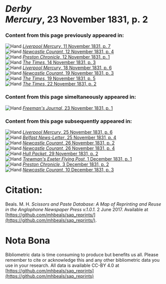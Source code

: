 # *Derby Mercury*, 23 November 1831, p. 2  
  
### Content from this page previously appeared in:  
![Hand](http://scissorsandpaste.net/wp-content/uploads/2017/06/smallhandpointer.png) [*Liverpool Mercury*, 11 November 1831, p. 7](https://mhbeals.github.io/sap_html/Liverpool-Mercury/Liverpool-Mercury-11-November-1831-p-7)  
![Hand](http://scissorsandpaste.net/wp-content/uploads/2017/06/smallhandpointer.png) [*Newcastle Courant*, 12 November 1831, p. 4](https://mhbeals.github.io/sap_html/Newcastle-Courant/Newcastle-Courant-12-November-1831-p-4)  
![Hand](http://scissorsandpaste.net/wp-content/uploads/2017/06/smallhandpointer.png) [*Preston Chronicle*, 12 November 1831, p. 1](https://mhbeals.github.io/sap_html/Preston-Chronicle/Preston-Chronicle-12-November-1831-p-1)  
![Hand](http://scissorsandpaste.net/wp-content/uploads/2017/06/smallhandpointer.png) [*The Times*, 14 November 1831, p. 3](https://mhbeals.github.io/sap_html/The-Times/The-Times-14-November-1831-p-3)  
![Hand](http://scissorsandpaste.net/wp-content/uploads/2017/06/smallhandpointer.png) [*Liverpool Mercury*, 18 November 1831, p. 6](https://mhbeals.github.io/sap_html/Liverpool-Mercury/Liverpool-Mercury-18-November-1831-p-6)  
![Hand](http://scissorsandpaste.net/wp-content/uploads/2017/06/smallhandpointer.png) [*Newcastle Courant*, 19 November 1831, p. 3](https://mhbeals.github.io/sap_html/Newcastle-Courant/Newcastle-Courant-19-November-1831-p-3)  
![Hand](http://scissorsandpaste.net/wp-content/uploads/2017/06/smallhandpointer.png) [*The Times*, 19 November 1831, p. 5](https://mhbeals.github.io/sap_html/The-Times/The-Times-19-November-1831-p-5)  
![Hand](http://scissorsandpaste.net/wp-content/uploads/2017/06/smallhandpointer.png) [*The Times*, 22 November 1831, p. 2](https://mhbeals.github.io/sap_html/The-Times/The-Times-22-November-1831-p-2)  
  
### Content from this page simeltaneously appeared in:  
![Hand](http://scissorsandpaste.net/wp-content/uploads/2017/06/smallhandpointer.png) [*Freeman's Journal*, 23 November 1831, p. 1](https://mhbeals.github.io/sap_html/Freeman's-Journal/Freeman's-Journal-23-November-1831-p-1)  
  
### Content from this page subsequently appeared in:  
![Hand](http://scissorsandpaste.net/wp-content/uploads/2017/06/smallhandpointer.png) [*Liverpool Mercury*, 25 November 1831, p. 6](https://mhbeals.github.io/sap_html/Liverpool-Mercury/Liverpool-Mercury-25-November-1831-p-6)  
![Hand](http://scissorsandpaste.net/wp-content/uploads/2017/06/smallhandpointer.png) [*Belfast News-Letter*, 25 November 1831, p. 4](https://mhbeals.github.io/sap_html/Belfast-News-Letter/Belfast-News-Letter-25-November-1831-p-4)  
![Hand](http://scissorsandpaste.net/wp-content/uploads/2017/06/smallhandpointer.png) [*Newcastle Courant*, 26 November 1831, p. 2](https://mhbeals.github.io/sap_html/Newcastle-Courant/Newcastle-Courant-26-November-1831-p-2)  
![Hand](http://scissorsandpaste.net/wp-content/uploads/2017/06/smallhandpointer.png) [*Newcastle Courant*, 26 November 1831, p. 4](https://mhbeals.github.io/sap_html/Newcastle-Courant/Newcastle-Courant-26-November-1831-p-4)  
![Hand](http://scissorsandpaste.net/wp-content/uploads/2017/06/smallhandpointer.png) [*Hull Packet*, 29 November 1831, p. 2](https://mhbeals.github.io/sap_html/Hull-Packet/Hull-Packet-29-November-1831-p-2)  
![Hand](http://scissorsandpaste.net/wp-content/uploads/2017/06/smallhandpointer.png) [*Trewman's Exeter Flying Post*, 1 December 1831, p. 1](https://mhbeals.github.io/sap_html/Trewman's-Exeter-Flying-Post/Trewman's-Exeter-Flying-Post-1-December-1831-p-1)  
![Hand](http://scissorsandpaste.net/wp-content/uploads/2017/06/smallhandpointer.png) [*Preston Chronicle*, 3 December 1831, p. 2](https://mhbeals.github.io/sap_html/Preston-Chronicle/Preston-Chronicle-3-December-1831-p-2)  
![Hand](http://scissorsandpaste.net/wp-content/uploads/2017/06/smallhandpointer.png) [*Newcastle Courant*, 10 December 1831, p. 3](https://mhbeals.github.io/sap_html/Newcastle-Courant/Newcastle-Courant-10-December-1831-p-3)  


# Citation: 

Beals. M. H. *Scissors and Paste Database: A Map of Reprinting and Reuse in the Anglophone Newspaper Press v.1.0.1.* 2 June 2017. Available at [https://github.com/mhbeals/sap_reprints/](https://github.com/mhbeals/sap_reprints/). 

# Nota Bona

Bibliometric data is time consuming to produce but benefits us all. Please remember to cite or acknowledge this and any other bibliometric data you use in your research. All data is available CC-BY 4.0 at [https://github.com/mhbeals/sap_reprints](https://github.com/mhbeals/sap_reprints)